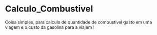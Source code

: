 # Calculo_Combustivel

Coisa simples, para calculo de quantidade de combustivel gasto em uma viagem e o custo da gasolina para a viajem !
